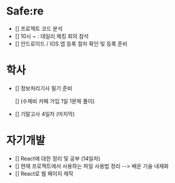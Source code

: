 # Safe:re

- [] 프로젝트 코드 분석
- [] 10시 ~ : 데일리 체킹 회의 참석
- [] 안드로이드 / IOS 앱 등록 절차 확인 및 등록 준비

# 학사

- [] 정보처리기사 필기 준비

  [] (수제비 카페 가입 1일 1문제 풀이)
  
- [] 기말고사 4일차 (마지막)

# 자기개발

- [] React에 대한 정리 및 공부 (14일차)
- [] 현재 프로젝트에서 사용하는 파일 사용법 정리
  --> 배운 기술 내재화
- [] React로 웹 페이지 제작
